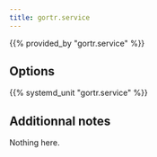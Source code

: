 ```yaml
---
title: gortr.service
---
```


{{% provided_by "gortr.service" %}}

## Options

{{% systemd_unit "gortr.service" %}}

## Additionnal notes

Nothing here.